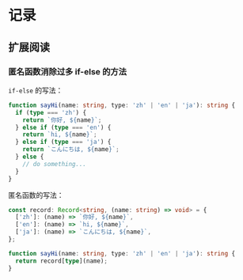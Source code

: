 # 记录

## 扩展阅读

### 匿名函数消除过多 if-else 的方法

`if-else` 的写法：

```typescript
function sayHi(name: string, type: 'zh' | 'en' | 'ja'): string {
  if (type === 'zh') {
    return `你好, ${name}`;
  } else if (type === 'en') {
    return `hi, ${name}`;
  } else if (type === 'ja') {
    return `こんにちは, ${name}`;
  } else {
    // do something...
  }
}
```

匿名函数的写法：

```typescript
const record: Record<string, (name: string) => void> = {
  ['zh']: (name) => `你好, ${name}`,
  ['en']: (name) => `hi, ${name}`,
  ['ja']: (name) => `こんにちは, ${name}`,
};

function sayHi(name: string, type: 'zh' | 'en' | 'ja'): string {
  return record[type](name);
}
```